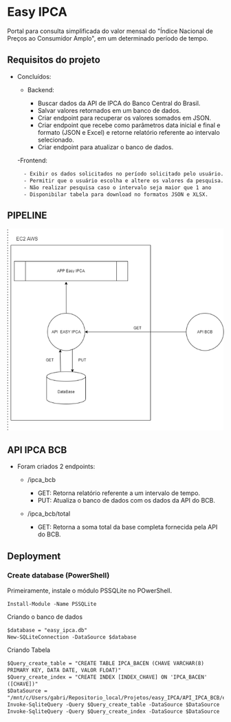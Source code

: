# Easy IPCA
Portal para consulta simplificada do valor mensal do "Índice Nacional de Preços ao Consumidor Amplo", em um determinado período de tempo.

## Requisitos do projeto

- Concluídos:
    - Backend:

        - Buscar dados da API de IPCA do Banco Central do Brasil.
        - Salvar valores retornados em um banco de dados.
        - Criar endpoint para recuperar os valores somados em JSON.
        - Criar endpoint que recebe como parâmetros data inicial e final e formato (JSON e Excel) e retorne relatório referente ao intervalo selecionado.
        - Criar endpoint para atualizar o banco de dados.

    -Frontend:

        - Exibir os dados solicitados no período solicitado pelo usuário.
        - Permitir que o usuário escolha e altere os valores da pesquisa.
        - Não realizar pesquisa caso o intervalo seja maior que 1 ano
        - Disponibilar tabela para download no formatos JSON e XLSX.


## PIPELINE

![screenshot](./documentation/Pipeline_Easy_IPCA.png)

## API IPCA BCB

- Foram criados 2 endpoints:
    - /ipca_bcb
        - GET: Retorna relatório referente a um intervalo de tempo.
        - PUT: Atualiza o banco de dados com os dados da API do BCB.
        
    - /ipca_bcb/total
        - GET: Retorna a soma total da base completa fornecida pela API do BCB.

## Deployment

### Create database (PowerShell)
Primeiramente, instale o módulo PSSQLite no POwerShell.

```
Install-Module -Name PSSQLite
```

Criando o banco de dados

```
$database = "easy_ipca.db"
New-SQLiteConnection -DataSource $database
```
    
Criando Tabela

```
$Query_create_table = "CREATE TABLE IPCA_BACEN (CHAVE VARCHAR(8) PRIMARY KEY, DATA DATE, VALOR FLOAT)"
$Query_create_index = "CREATE INDEX [INDEX_CHAVE] ON 'IPCA_BACEN' ([CHAVE])"
$DataSource = "/mnt/c/Users/gabri/Repositorio_local/Projetos/easy_IPCA/API_IPCA_BCB/easy_ipca.db"
Invoke-SqliteQuery -Query $Query_create_table -DataSource $DataSource
Invoke-SqliteQuery -Query $Query_create_index -DataSource $DataSource
```
